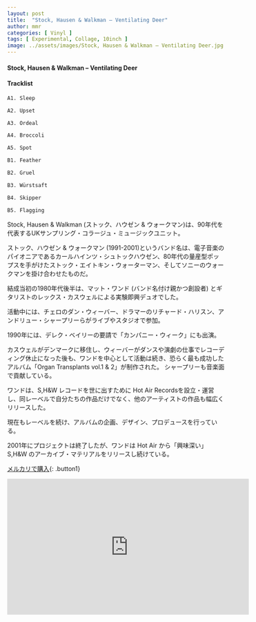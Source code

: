 ```yaml
---
layout: post
title:  "Stock, Hausen & Walkman – Ventilating Deer"
author: mmr
categories: [ Vinyl ]
tags: [ Experimental, Collage, 10inch ]
image: ../assets/images/Stock, Hausen & Walkman – Ventilating Deer.jpg
---
```


#### Stock, Hausen & Walkman – Ventilating Deer

#### Tracklist
```md
A1. Sleep

A2. Upset

A3. Ordeal

A4. Broccoli

A5. Spot

B1. Feather

B2. Gruel

B3. Würstsaft

B4. Skipper

B5. Flagging
```

Stock, Hausen & Walkman (ストック、ハウゼン & ウォークマン)は、90年代を代表するUKサンプリング・コラージュ・ミュージックユニット。

ストック、ハウゼン & ウォークマン (1991-2001)というバンド名は、電子音楽のパイオニアであるカールハインツ・シュトックハウゼン、80年代の量産型ポップスを手がけたストック・エイトキン・ウォーターマン、そしてソニーのウォークマンを掛け合わせたものだ。

結成当初の1980年代後半は、マット・ワンド (バンド名付け親かつ創設者) とギタリストのレックス・カスウェルによる実験即興デュオでした。

活動中には、チェロのダン・ウィーバー、ドラマーのリチャード・ハリスン、アンドリュー・シャープリーらがライブやスタジオで参加。 

1990年には、デレク・ベイリーの要請で「カンパニー・ウィーク」にも出演。

カスウェルがデンマークに移住し、ウィーバーがダンスや演劇の仕事でレコーディング休止になった後も、ワンドを中心として活動は続き、恐らく最も成功したアルバム「Organ Transplants vol.1 & 2」が制作された。 シャープリーも音楽面で貢献している。 

ワンドは、S,H&W レコードを世に出すために Hot Air Recordsを設立・運営し、同レーベルで自分たちの作品だけでなく、他のアーティストの作品も幅広くリリースした。

現在もレーベルを続け、アルバムの企画、デザイン、プロデュースを行っている。 

2001年にプロジェクトは終了したが、ワンドは Hot Air から「興味深い」S,H&W のアーカイブ・マテリアルをリリースし続けている。


[メルカリで購入](https://jp.mercari.com/item/m86169877187?afid=6142608987){: .button1}


<iframe width="560" height="315" src="https://www.youtube.com/embed/maYl0-KHSl0?si=ujk3exYDzMOCpngl" title="YouTube video player" frameborder="0" allow="accelerometer; autoplay; clipboard-write; encrypted-media; gyroscope; picture-in-picture; web-share" referrerpolicy="strict-origin-when-cross-origin" allowfullscreen></iframe>